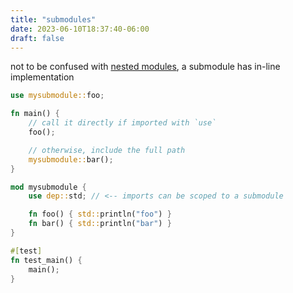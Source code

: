 ```yaml
---
title: "submodules"
date: 2023-06-10T18:37:40-06:00
draft: false
---
```


not to be confused with [nested modules](/examples/modules-nested), a submodule has in-line implementation

```rust
use mysubmodule::foo;

fn main() {
    // call it directly if imported with `use`
    foo();

    // otherwise, include the full path
    mysubmodule::bar();
}

mod mysubmodule {
    use dep::std; // <-- imports can be scoped to a submodule

    fn foo() { std::println("foo") }
    fn bar() { std::println("bar") }
}

#[test]
fn test_main() {
    main();
}
```
